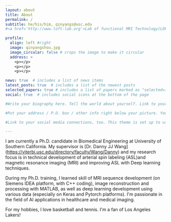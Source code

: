 ```yaml
---
layout: about
title: About
permalink: /
subtitle: he/his/him, qinyangs@usc.edu
#<a href='http://www.loft-lab.org'>Lab of functional MRI Technology(LOFT)</a>, <a href='http://www.usc.edu'>University of Southern California</a>. 2025 Zonal Avenue, Los Angeles, California, 90033

profile:
  align: left #right
  image: qinyangshou.jpg
  image_circular: false # crops the image to make it circular
  address: >
    <p></p>
    <p></p>
    <p></p>

news: true  # includes a list of news items
latest_posts: true  # includes a list of the newest posts
selected_papers: true # includes a list of papers marked as "selected={true}"
social: true  # includes social icons at the bottom of the page

#Write your biography here. Tell the world about yourself. Link to your favorite [subreddit](http://reddit.com). You can put a picture in, too. The code is already in, just name your picture `prof_pic.jpg` and put it in the `img/` folder.

#Put your address / P.O. box / other info right below your picture. You can also disable any of these elements by editing `profile` property of the YAML header of your `_pages/about.md`. Edit `_bibliography/papers.bib` and Jekyll will render your [publications page](/al-folio/publications/) automatically.

#Link to your social media connections, too. This theme is set up to use [Font Awesome icons](http://fortawesome.github.io/Font-Awesome/) and [Academicons](https://jpswalsh.github.io/academicons/), like the ones below. Add your Facebook, Twitter, LinkedIn, Google Scholar, or just disable all of them.

---
```

I am currently a Ph.D. candidate in Biomedical Engineering at University of Southern California. My supervisor is [Dr. Danny JJ Wang] (https://viterbi.usc.edu/directory/faculty/Wang/Danny) and my research focus is in technical development of arterial spin labeling (ASL)and magnetic resonance imaging (MRI) and improving ASL with Deep learning techniques.

During my Ph.D. training, I learned skill of MRI sequence development (on Siemens IDEA platform, with C++ coding), image reconstruction and processing with MATLAB, as well as deep learning development using various data (especially on Keras and Pytorch platforms). I'm passionate in the field of AI applications in healthcare and medical imaging.


For my hobbies, I love basketball and tennis. 
I'm a fan of Los Angeles Lakers!

